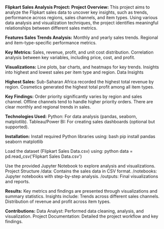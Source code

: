 **Flipkart Sales Analysis Project:**
**Project Overview:**
This project aims to analyze the Flipkart sales data to uncover key insights, such as trends, performance across regions, sales channels, and item types. Using various data analysis and visualization techniques, the project identifies meaningful relationships between different sales metrics.

**Features Sales Trends Analysis:**
Monthly and yearly sales trends.
Regional and item-type-specific performance metrics.

**Key Metrics:** 
Sales, revenue, profit, and unit cost distribution.
Correlation analysis between key variables, including price, cost, and profit.

**Visualizations:**
Line plots, bar charts, and heatmaps for key trends.
Insights into highest and lowest sales per item type and region.
Data Insights

**Highest Sales:**
Sub-Saharan Africa recorded the highest total revenue by region.
Cosmetics generated the highest total profit among all item types.

**Key Findings:**
Order priority significantly varies by region and sales channel.
Offline channels tend to handle higher priority orders.
There are clear monthly and regional trends in sales.

**Technologies Used:**
Python: For data analysis (pandas, seaborn, matplotlib).
Tableau/Power BI: For creating sales dashboards (optional but supported).

**Installation:**
Install required Python libraries using:
bash pip install pandas seaborn matplotlib

Load the dataset (Flipkart Sales Data.csv) using:
python
data = pd.read_csv('Flipkart Sales Data.csv')

Use the provided Jupyter Notebook to explore analysis and visualizations.
Project Structure
/data: Contains the sales data in CSV format.
/notebooks: Jupyter notebooks with step-by-step analysis.
/outputs: Final visualizations and reports.

**Results:**
Key metrics and findings are presented through visualizations and summary statistics. Insights include:
Trends across different sales channels.
Distribution of revenue and profit across item types.

**Contributions:**
Data Analyst: Performed data cleaning, analysis, and visualization.
Project Documentation: Detailed the project workflow and key findings.
